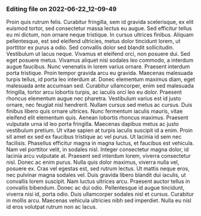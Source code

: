 

### Editing file on 2022-06-22_12-09-49

Proin quis rutrum felis. Curabitur fringilla, sem id gravida scelerisque, ex elit euismod tortor, sed consectetur massa lectus eu augue. Sed efficitur tellus eu mi dictum, non ornare neque tristique. In cursus ultrices finibus. Aliquam pellentesque, est sed eleifend ultricies, metus dolor tincidunt lorem, ut porttitor ex purus a odio. Sed convallis dolor sed blandit sollicitudin. Vestibulum ut lacus neque. Vivamus et eleifend orci, non posuere dui. Sed eget posuere metus.
Vivamus aliquet nisi sodales leo commodo, a interdum augue faucibus. Nunc venenatis in lorem varius ornare. Praesent interdum porta tristique. Proin tempor gravida arcu eu gravida. Maecenas malesuada turpis tellus, id porta leo interdum at. Donec elementum maximus diam, eget malesuada ante accumsan sed. Curabitur ullamcorper, enim sed malesuada fringilla, tortor arcu lobortis turpis, ac iaculis orci leo eu dolor. Praesent rhoncus elementum augue nec pharetra. Vestibulum varius est id justo ornare, nec feugiat nisl hendrerit. Nullam cursus sed metus ac cursus. Duis finibus libero quis ornare ultrices.
Nunc fermentum iaculis mauris, vitae eleifend elit elementum quis. Aenean lobortis rhoncus maximus. Praesent vulputate urna id leo porta fringilla. Maecenas dapibus metus ac justo vestibulum pretium. Ut vitae sapien at turpis iaculis suscipit id a enim. Proin sit amet ex sed ex faucibus tristique ac vel purus. Ut lacinia id sem nec facilisis. Phasellus efficitur magna in magna luctus, et faucibus est vehicula. Nam vel porttitor velit, in sodales nisl. Integer consectetur magna dolor, id lacinia arcu vulputate at. Praesent sed interdum lorem, viverra consectetur nisl. Donec ac enim purus. Nulla quis dolor maximus, viverra nulla vel, posuere ex.
Cras vel egestas est, sed rutrum lectus. Ut mattis neque eros, nec pulvinar magna sodales vel. Duis gravida libero blandit dui iaculis, ut convallis lorem suscipit. Nam luctus ultrices arcu. Praesent auctor tellus in convallis bibendum. Donec ac dui odio. Pellentesque id augue tincidunt, viverra nisi id, porta odio. Duis ullamcorper sodales nisl et cursus. Curabitur in mollis arcu. Maecenas vehicula ultricies nibh sed imperdiet. Nulla eu nisl id eros volutpat rutrum non ac lacus.


